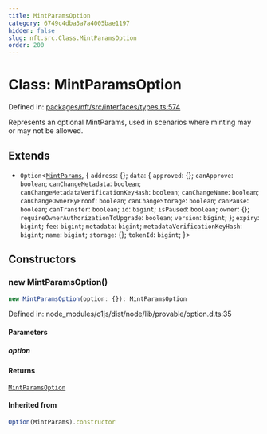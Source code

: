 ```yaml
---
title: MintParamsOption
category: 6749c4dba3a7a4005bae1197
hidden: false
slug: nft.src.Class.MintParamsOption
order: 200
---
```


# Class: MintParamsOption

Defined in: [packages/nft/src/interfaces/types.ts:574](https://github.com/zkcloudworker/minatokens-lib/blob/main/packages/nft/src/interfaces/types.ts#L574)

Represents an optional MintParams, used in scenarios where minting may or may not be allowed.

## Extends

- `Option`\<[`MintParams`](nftsrcclassmintparams), \{
  `address`: \{\};
  `data`: \{
     `approved`: \{\};
     `canApprove`: `boolean`;
     `canChangeMetadata`: `boolean`;
     `canChangeMetadataVerificationKeyHash`: `boolean`;
     `canChangeName`: `boolean`;
     `canChangeOwnerByProof`: `boolean`;
     `canChangeStorage`: `boolean`;
     `canPause`: `boolean`;
     `canTransfer`: `boolean`;
     `id`: `bigint`;
     `isPaused`: `boolean`;
     `owner`: \{\};
     `requireOwnerAuthorizationToUpgrade`: `boolean`;
     `version`: `bigint`;
    \};
  `expiry`: `bigint`;
  `fee`: `bigint`;
  `metadata`: `bigint`;
  `metadataVerificationKeyHash`: `bigint`;
  `name`: `bigint`;
  `storage`: \{\};
  `tokenId`: `bigint`;
 \}\>

## Constructors

### new MintParamsOption()

```ts
new MintParamsOption(option: {}): MintParamsOption
```

Defined in: node\_modules/o1js/dist/node/lib/provable/option.d.ts:35

#### Parameters

##### option

#### Returns

[`MintParamsOption`](nftsrcclassmintparamsoption)

#### Inherited from

```ts
Option(MintParams).constructor
```
